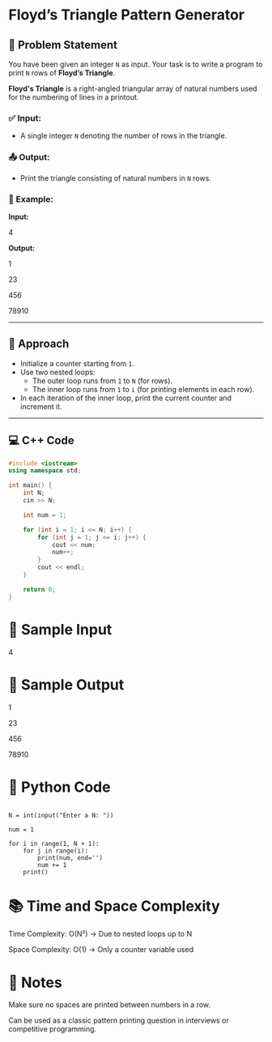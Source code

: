 # Floyd’s Triangle Pattern Generator

## 🧩 Problem Statement

You have been given an integer `N` as input. Your task is to write a program to print `N` rows of **Floyd’s Triangle**.

**Floyd's Triangle** is a right-angled triangular array of natural numbers used for the numbering of lines in a printout.

### ✅ Input:
- A single integer `N` denoting the number of rows in the triangle.

### 📤 Output:
- Print the triangle consisting of natural numbers in `N` rows.

### 📌 Example:

**Input:**  

4


**Output:**  

1

23

456

78910


---

## 🚀 Approach

- Initialize a counter starting from `1`.
- Use two nested loops:
  - The outer loop runs from `1` to `N` (for rows).
  - The inner loop runs from `1` to `i` (for printing elements in each row).
- In each iteration of the inner loop, print the current counter and increment it.

---

## 💻 C++ Code

```cpp
#include <iostream>
using namespace std;

int main() {
    int N;
    cin >> N;

    int num = 1;

    for (int i = 1; i <= N; i++) {
        for (int j = 1; j <= i; j++) {
            cout << num;
            num++;
        }
        cout << endl;
    }

    return 0;
}
```
# 🧪 Sample Input

4

# 🎯 Sample Output

1

23

456

78910

# 🐍 Python Code
```

N = int(input("Enter a N: "))

num = 1

for i in range(1, N + 1):
    for j in range(i):
        print(num, end='')
        num += 1
    print()
```
# 📚 Time and Space Complexity
Time Complexity: O(N²) → Due to nested loops up to N

Space Complexity: O(1) → Only a counter variable used

# 📝 Notes
Make sure no spaces are printed between numbers in a row.

Can be used as a classic pattern printing question in interviews or competitive programming.

